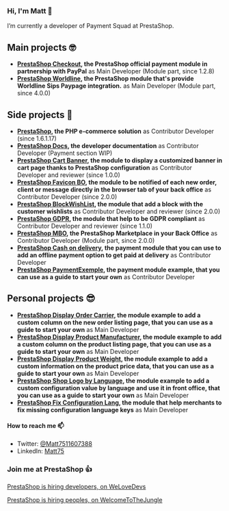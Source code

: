 ### Hi, I'm Matt 👋

I’m currently a developer of Payment Squad at PrestaShop.

## Main projects 🤓
- **[PrestaShop Checkout](https://github.com/PrestaShopCorp/ps_checkout), the PrestaShop official payment module in partnership with PayPal** as Main Developer (Module part, since 1.2.8)
- **[PrestaShop Worldline](https://addons.prestashop.com/en/payment-card-wallet/17209-sips-20-worldline-atos-15-16-17.html), the PrestaShop module that's provide Worldline Sips Paypage integration.** as Main Developer (Module part, since 4.0.0)

## Side projects 🤠 
- **[PrestaShop](https://github.com/PrestaShop), the PHP e-commerce solution** as Contributor Developer (since 1.6.1.17)
- **[PrestaShop Docs](https://github.com/PrestaShop/docs), the developer documentation** as Contributor Developer (Payment section WIP)
- **[PrestaShop Cart Banner](https://github.com/PrestaShopCorp/pscartbanner), the module to display a customized banner in cart page thanks to PrestaShop configuration** as Contributor Developer and reviewer (since 1.0.0)
- **[PrestaShop Favicon BO](https://github.com/PrestaShop/ps_faviconnotificationbo/), the module to be notified of each new order, client or message directly in the browser tab of your back office** as Contributor Developer (since 2.0.0)
- **[PrestaShop BlockWishList](https://github.com/PrestaShop/blockwishlist), the module that add a block with the customer wishlists** as Contributor Developer and reviewer (since 2.0.0)
- **[PrestaShop GDPR](https://github.com/PrestaShopCorp/psgdpr), the module that help to be GDPR compliant** as Contributor Developer and reviewer (since 1.1.0)
- **[PrestaShop MBO](https://github.com/PrestaShopCorp/ps_mbo), the PrestaShop Marketplace in your Back Office** as Contributor Developer (Module part, since 2.0.0)
- **[PrestaShop Cash on delivery](https://github.com/PrestaShop/ps_cashondelivery), the payment module that you can use to add an offline payment option to get paid at delivery** as Contributor Developer
- **[PrestaShop PaymentExemple](https://github.com/PrestaShop/paymentexample), the payment module example, that you can use as a guide to start your own** as Contributor Developer

## Personal projects 😎 
- **[PrestaShop Display Order Carrier](https://github.com/Matt75/displayordercarrier), the module example to add a custom column on the new order listing page, that you can use as a guide to start your own** as Main Developer
- **[PrestaShop Display Product Manufacturer](https://github.com/Matt75/displayproductmanufacturer), the module example to add a custom column on the product listing page, that you can use as a guide to start your own** as Main Developer
- **[PrestaShop Display Product Weight](https://github.com/Matt75/displayproductweight), the module example to add a custom information on the product price data, that you can use as a guide to start your own** as Main Developer
- **[PrestaShop Shop Logo by Language](https://github.com/Matt75/displayshoplogobylang), the module example to add a custom configuration value by language and use it in front office, that you can use as a guide to start your own** as Main Developer
- **[PrestaShop Fix Configuration Lang](https://github.com/Matt75/fixconfigurationlang), the module that help merchants to fix missing configuration language keys** as Main Developer

#### How to reach me 📫

- Twitter: [@Matt7511607388](https://twitter.com/Matt7511607388)
- LinkedIn: [Matt75](https://www.linkedin.com/in/matthias-raigne-9a729a173/)

### Join me at PrestaShop 👍

[PrestaShop is hiring developers, on WeLoveDevs](https://welovedevs.com/app/company/prestashop)

[PrestaShop is hiring peoples, on WelcomeToTheJungle](https://www.welcometothejungle.com/fr/companies/prestashop)
